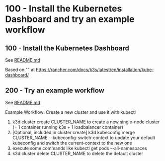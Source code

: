 # 100 - Install the Kubernetes Dashboard and try an example workflow

## 100 - Install the Kubernetes Dashboard

See [README.md](./100/README.md)

Based on "" at https://rancher.com/docs/k3s/latest/en/installation/kube-dashboard/

## 200 - Try an example workflow

See [README.md](./200/README.md)

Example Workflow: Create a new cluster and use it with kubectl

1. k3d cluster create CLUSTER_NAME to create a new single-node cluster (= 1 container running k3s + 1 loadbalancer container)
2. [Optional, included in cluster create] k3d kubeconfig merge CLUSTER_NAME --kubeconfig-switch-context to update your default kubeconfig and switch the current-context to the new one
3. execute some commands like kubectl get pods --all-namespaces
4. k3d cluster delete CLUSTER_NAME to delete the default cluster
